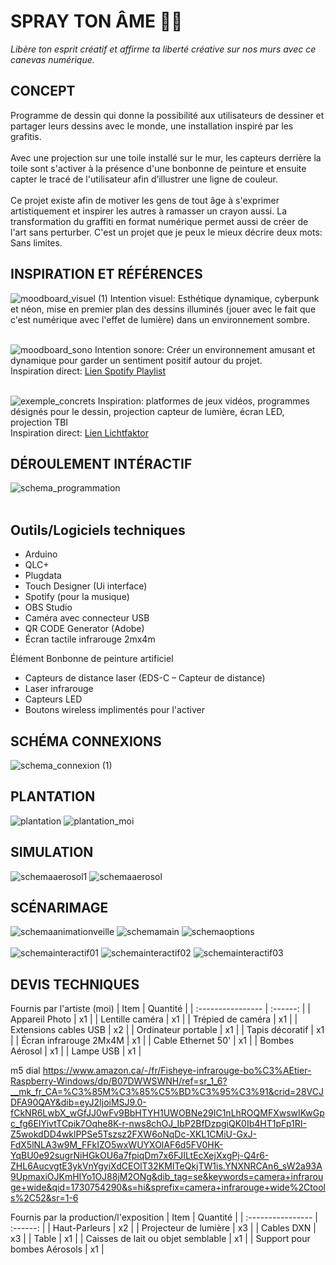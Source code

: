 # SPRAY TON ÂME :art::boom:
<i>Libère ton esprit créatif et affirme ta liberté créative sur nos murs avec ce canevas numérique.</i> 

## CONCEPT
Programme de dessin qui donne la possibilité aux utilisateurs de dessiner et partager leurs dessins avec le monde, une installation inspiré par les grafitis. 
</br></br>
Avec une projection sur une toile installé sur le mur, les capteurs  derrière la toile sont s'activer à la présence d'une bonbonne de peinture et ensuite capter le tracé de l'utilisateur afin d’illustrer une ligne de couleur. 
</br></br>
Ce projet existe afin de motiver les gens de tout âge à s'exprimer artistiquement et inspirer les autres à ramasser un crayon aussi. La transformation du graffiti en format numérique permet aussi de créer de l'art sans perturber. C'est un projet que je peux le mieux décrire deux mots: Sans limites. 

## INSPIRATION ET RÉFÉRENCES 
![moodboard_visuel (1)](https://github.com/user-attachments/assets/de05b0f3-c3d5-4591-b19e-b4cf11e4c359)
Intention visuel: Esthétique dynamique, cyberpunk et néon, mise en premier plan des dessins illuminés (jouer avec le fait que c'est numérique avec l'effet de lumière) dans un environnement sombre. </br></br>

![moodboard_sono](https://github.com/user-attachments/assets/7fa68336-78b2-4fcb-b4a2-ed76a3680ad2)
Intention sonore: Créer un environnement amusant et dynamique pour garder un sentiment positif autour du projet. </br>
Inspiration direct: [Lien Spotify Playlist](https://open.spotify.com/playlist/37i9dQZF1EQnqst5TRi17F?si=ggrzNzQbQ-aHTC67Y0MiRA) </br></br>

![exemple_concrets](https://github.com/user-attachments/assets/58a0dbc7-16c8-420a-8d56-3f3b76983f81) 
Inspiration: platformes de jeux vidéos, programmes désignés pour le dessin, projection capteur de lumière, écran LED, projection TBI </br>
Inspiration direct: [Lien Lichtfaktor](https://lichtfaktor.com/en/portfolio/luma-paint-interactive-light-graffiti/)

## DÉROULEMENT INTÉRACTIF 
![schema_programmation](https://github.com/user-attachments/assets/b20b1d6f-6f2e-4ff8-86b7-4fa0b0b1c458) </br></br>

## Outils/Logiciels techniques 
- Arduino
- QLC+
- Plugdata
- Touch Designer (Ui interface)
- Spotify (pour la musique)
- OBS Studio
- Caméra avec connecteur USB
- QR CODE Generator (Adobe)
- Écran tactile infrarouge 2mx4m

Élément Bonbonne de peinture artificiel
- Capteurs de distance laser (EDS-C – Capteur de distance)
- Laser infrarouge
- Capteurs LED
- Boutons wireless implimentés pour l'activer

## SCHÉMA CONNEXIONS
![schema_connexion (1)](https://github.com/user-attachments/assets/d1748a18-3744-40ca-9fb9-c8e1e22264b1)

## PLANTATION
![plantation](https://github.com/user-attachments/assets/51418513-db57-47ab-b52b-a96e5ea1ecae)
![plantation_moi](https://github.com/user-attachments/assets/84880a1a-068c-4a0b-95db-1ef59c9234aa)

## SIMULATION
![schemaaerosol1](https://github.com/user-attachments/assets/08c2e423-9dc8-4967-9841-3fb5202ac46f)
![schemaaerosol](https://github.com/user-attachments/assets/a73440a7-2298-4edb-87be-7d9c942a108c)

## SCÉNARIMAGE
![schemaanimationveille](https://github.com/user-attachments/assets/55ba029f-57d9-4cc5-9764-f144a0e8894f)
![schemamain](https://github.com/user-attachments/assets/488f23c6-9bf5-4b26-b7ce-7dd38cd46541)
![schemaoptions](https://github.com/user-attachments/assets/5ef49043-640a-4347-928b-5a42ae22d84a)
</br></br>
![schemainteractif01](https://github.com/user-attachments/assets/b98bf4c4-b83f-4b76-b2ff-e800ecc5fabd)
![schemainteractif02](https://github.com/user-attachments/assets/3f96d39e-cca5-499f-99ac-e65bf78fec21)
![schemainteractif03](https://github.com/user-attachments/assets/926baa48-e976-4b61-aa1d-18d81e0c5e1d)

## DEVIS TECHNIQUES

Fournis par l'artiste (moi)
| Item              | Quantité |
| :---------------- | :------: |
| Appareil Photo      | x1 |
| Lentille caméra     | x1 |
| Trépied de caméra   | x1 |
| Extensions cables USB  | x2 |
| Ordinateur portable | x1 |
| Tapis décoratif     | x1 |
| Écran infrarouge 2Mx4M | x1 |
| Cable Ethernet 50'     | x1 |
| Bombes Aérosol     | x1 |
| Lampe USB          | x1 |

m5 dial
https://www.amazon.ca/-/fr/Fisheye-infrarouge-bo%C3%AEtier-Raspberry-Windows/dp/B07DWWSWNH/ref=sr_1_6?__mk_fr_CA=%C3%85M%C3%85%C5%BD%C3%95%C3%91&crid=28VCJDFA90QAY&dib=eyJ2IjoiMSJ9.0-fCkNR6LwbX_wGfJJ0wFv9BbHTYH1UWOBNe29IC1nLhROQMFXwswIKwGpc_fg6EIYivtTCpik7Oqhe8K-r-nws8chOJ_IbP2BfDzpgiQK0Ib4HT1pFp1RI-Z5wokdDD4wklPPSe5Tszsz2FXW6oNqDc-XKL1CMiU-GxJ-FdX5lNLA3w9M_FFkIZO5wxWUYXOlAF6d5FV0HK-YqBU0e92sugrNiHGkOU6a7fpiqDm7x6FJILtEcXejXxgPj-Q4r6-ZHL6AucvgtE3ykVnYgyiXdCEOlT32KMITeQkjTW1is.YNXNRCAn6_sW2a93A9UpmaxiOJKmHIYo1OJ88jM2ONg&dib_tag=se&keywords=camera+infrarouge+wide&qid=1730754290&s=hi&sprefix=camera+infrarouge+wide%2Ctools%2C52&sr=1-6

Fournis par la production/l'exposition
| Item              | Quantité |
| :---------------- | :------: |
| Haut-Parleurs         | x2 |
| Projecteur de lumière | x3 |
| Cables DXN            | x3 |
| Table                 | x1 |
| Caisses de lait ou objet semblable | x1 |
| Support pour bombes Aérosols | x1 |

